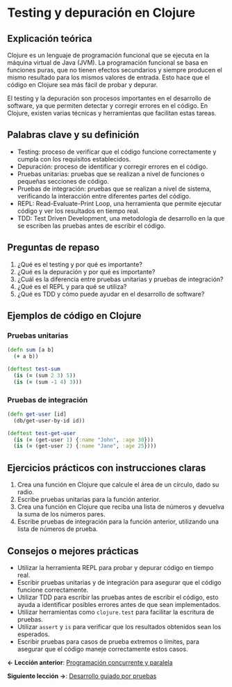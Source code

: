 
# Testing y depuración en Clojure

## Explicación teórica
Clojure es un lenguaje de programación funcional que se ejecuta en la máquina virtual de Java (JVM). La programación funcional se basa en funciones puras, que no tienen efectos secundarios y siempre producen el mismo resultado para los mismos valores de entrada. Esto hace que el código en Clojure sea más fácil de probar y depurar.

El testing y la depuración son procesos importantes en el desarrollo de software, ya que permiten detectar y corregir errores en el código. En Clojure, existen varias técnicas y herramientas que facilitan estas tareas.

## Palabras clave y su definición
- Testing: proceso de verificar que el código funcione correctamente y cumpla con los requisitos establecidos.
- Depuración: proceso de identificar y corregir errores en el código.
- Pruebas unitarias: pruebas que se realizan a nivel de funciones o pequeñas secciones de código.
- Pruebas de integración: pruebas que se realizan a nivel de sistema, verificando la interacción entre diferentes partes del código.
- REPL: Read-Evaluate-Print Loop, una herramienta que permite ejecutar código y ver los resultados en tiempo real.
- TDD: Test Driven Development, una metodología de desarrollo en la que se escriben las pruebas antes de escribir el código.

## Preguntas de repaso
1. ¿Qué es el testing y por qué es importante?
2. ¿Qué es la depuración y por qué es importante?
3. ¿Cuál es la diferencia entre pruebas unitarias y pruebas de integración?
4. ¿Qué es el REPL y para qué se utiliza?
5. ¿Qué es TDD y cómo puede ayudar en el desarrollo de software?

## Ejemplos de código en Clojure
### Pruebas unitarias
```clojure
(defn sum [a b]
  (+ a b))

(deftest test-sum
  (is (= (sum 2 3) 5))
  (is (= (sum -1 4) 3)))
```

### Pruebas de integración
```clojure
(defn get-user [id]
  (db/get-user-by-id id))

(deftest test-get-user
  (is (= (get-user 1) {:name "John", :age 30}))
  (is (= (get-user 2) {:name "Jane", :age 25})))
```

## Ejercicios prácticos con instrucciones claras
1. Crea una función en Clojure que calcule el área de un círculo, dado su radio.
2. Escribe pruebas unitarias para la función anterior.
3. Crea una función en Clojure que reciba una lista de números y devuelva la suma de los números pares.
4. Escribe pruebas de integración para la función anterior, utilizando una lista de números de prueba.

## Consejos o mejores prácticas
- Utilizar la herramienta REPL para probar y depurar código en tiempo real.
- Escribir pruebas unitarias y de integración para asegurar que el código funcione correctamente.
- Utilizar TDD para escribir las pruebas antes de escribir el código, esto ayuda a identificar posibles errores antes de que sean implementados.
- Utilizar herramientas como `clojure.test` para facilitar la escritura de pruebas.
- Utilizar `assert` y `is` para verificar que los resultados obtenidos sean los esperados.
- Escribir pruebas para casos de prueba extremos o límites, para asegurar que el código maneje correctamente estos casos.

**<- Lección anterior**: [Programación concurrente y paralela](programacion_concurrente_y_paralela.md)

**Siguiente lección ->**: [Desarrollo guiado por pruebas](desarrollo_guiado_por_pruebas.md)
